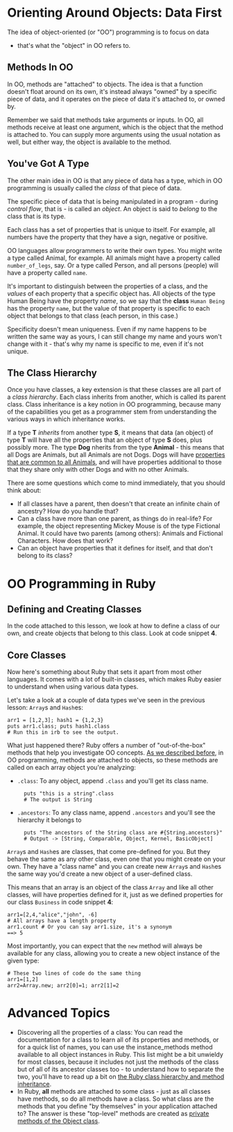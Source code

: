 # Orienting Around Objects: Data First

The idea of object-oriented (or "OO") programming is to focus on data
- that's what the "object" in OO refers to.

## Methods In OO

In OO, methods are "attached" to objects. The idea is that a function
doesn't float around on its own, it's instead always "owned" by a
specific piece of data, and it operates on the piece of data it's
attached to, or owned by.

Remember we said that methods take arguments or inputs. In OO, all methods receive at least one argument, which is the object that the method is attached to. You can supply more arguments using the usual notation as well, but either way, the object is available to the method.

## You've Got A Type

The other main idea in OO is that any piece of data has a type, which
in OO programming is usually called the _class_ of that piece of
data.

The specific piece of data that is being manipulated in a program -
during _control flow_, that is - is called an _object_. An object is
said to _belong_ to the class that is its type.

Each class has a set of properties that is unique to itself. For
example, all numbers have the property that they have a sign, negative
or positive.

OO languages allow programmers to write their own types. You might
write a type called Animal, for example. All animals might have a
property called `number_of_legs`, say. Or a type called Person, and
all persons (people) will have a property called `name`.

It's important to distinguish between the properties of a class, and
the _values_ of each property that a specific object has. All objects
of the type Human Being have the property _name_, so we say that the
**class** `Human Being` has the property `name`, but the value of that
property is specific to each object that belongs to that class (each
person, in this case.)

Specificity doesn't mean uniqueness. Even if my name happens to be
written the same way as yours, I can still change my name and yours
won't change with it - that's why my name is specific to me, even if
it's not unique.

## The Class Hierarchy

Once you have classes, a key extension is that these classes are all
part of a _class hierarchy_. Each class inherits from another, which
is called its parent class. Class inheritance is a key notion in OO
programming, because many of the capabilities you get as a programmer
stem from understanding the various ways in which inheritance works. 

If a type **T** _inherits_ from another type **S**, it means that data
(an object) of type **T** will have all the properties that an object
of type **S** does, plus possibly more. The type **Dog** nherits from
the type **Animal** - this means that all Dogs are Animals, but all
Animals are not Dogs. Dogs will have [properties that are common to
all Animals](https://en.wikipedia.org/wiki/Animal#Characteristics),
and will have properties additional to those that they share only with
other Dogs and with no other Animals.

There are some questions which come to mind immediately, that you should think about:

* If all classes have a parent, then doesn't that create an infinite chain of ancestry? How do you handle that?
* Can a class have more than one parent, as things do in real-life? For example, the object representing Mickey Mouse is of the type Fictional Animal. It could have two parents (among others): Animals and Fictional Characters. How does that work?
* Can an object have properties that it defines for itself, and that don't belong to its class?

# OO Programming in Ruby

## Defining and Creating Classes

In the code attached to this lesson, we look at how to define a class
of our own, and create objects that belong to this class. Look at code
snippet **4**.

## Core Classes

Now here's something about Ruby that sets it apart from most other
languages. It comes with a lot of built-in classes, which makes Ruby
easier to understand when using various data types.

Let's take a look at a couple of data types we've seen in the previous
lesson: `Array`s and `Hash`es:

    arr1 = [1,2,3]; hash1 = {1,2,3}
    puts arr1.class; puts hash1.class
    # Run this in irb to see the output.

What just happened there? Ruby offers a number of "out-of-the-box"
methods that help you investigate OO concepts. [As we described before](#toc_1), in OO programming, methods are attached to objects, so these methods are called on each array object you're analyzing:

* `.class`: To any object, append `.class` and you'll get its class name.

        puts "this is a string".class
        # The output is String

* `.ancestors`: To any class name, append `.ancestors` and you'll see the hierarchy it belongs to

        puts "The ancestors of the String class are #{String.ancestors}"
        # Output -> [String, Comparable, Object, Kernel, BasicObject]

`Array`s and `Hash`es are classes, that come pre-defined for you. But they
behave the same as any other class, even one that you might create on
your own. They have a "class name" and you can create new `Array`s and `Hash`es the same way you'd create a new object of a user-defined class.

This means that an array is an object of the class `Array` and like
all other classes, will have properties defined for it, just as we
defined properties for our class `Business` in code snippet **4**:

    arr1=[2,4,"alice","john", -6]
    # All arrays have a length property
    arr1.count # Or you can say arr1.size, it's a synonym
    ==> 5

Most importantly, you can expect that the `new` method will always be
available for any class, allowing you to create a new object instance
of the given type:

    # These two lines of code do the same thing
    arr1=[1,2]
    arr2=Array.new; arr2[0]=1; arr2[1]=2

# Advanced Topics

* Discovering all the properties of a class: You can read the documentation for a class to learn all of its properties and methods, or for a quick list of names, you can use the instance_methods method available to all object instances in Ruby. This list might be a bit unwieldy for most classes, because it includes not just the methods of the class but of all of its ancestor classes too - to understand how to separate the two, you'll have to read up a bit on [the Ruby class hierarchy and method inheritance](http://rubylearning.com/satishtalim/ruby_inheritance.html). 
* In Ruby, **all** methods are attached to some class - just as all classes have methods, so do all methods have a class. So what class are the methods that you define "by themselves" in your application attached to? The answer is these "top-level" methods are created as [private methods of the Object class](http://stackoverflow.com/questions/1761148/where-are-methods-defined-at-the-ruby-top-level). 
